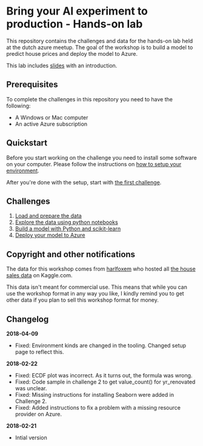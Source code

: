 # Bring your AI experiment to production - Hands-on lab
This repository contains the challenges and data for the hands-on lab held at 
the dutch azure meetup. The goal of the workshop is to build a model to predict 
house prices and deploy the model to Azure.

This lab includes [slides](Bring%20your%20AI%20experiment%20to%20production.pptx) 
with an introduction.

## Prerequisites
To complete the challenges in this repository you need to have the following:

 * A Windows or Mac computer
 * An active Azure subscription

## Quickstart
Before you start working on the challenge you need to install some software on 
your computer. Please follow the instructions on 
[how to setup your environment](environment-setup.md).

After you're done with the setup, start with 
[the first challenge](challenge-1/README.md).

## Challenges
1. [Load and prepare the data](challenge-1/README.md)
2. [Explore the data using python notebooks](challenge-2/README.md)
3. [Build a model with Python and scikit-learn](challenge-3/README.md)
4. [Deploy your model to Azure](challenge-4/README.md)

## Copyright and other notifications
The data for this workshop comes from [harlfoxem](https://www.kaggle.com/harlfoxem) who hosted all 
[the house sales data](https://www.kaggle.com/harlfoxem/housesalesprediction) 
on Kaggle.com.

This data isn't meant for commercial use. This means that while you can use the 
workshop format in any way you like, I kindly remind you to get other data
if you plan to sell this workshop format for money.

## Changelog
**2018-04-09**
* Fixed: Environment kinds are changed in the tooling. Changed setup page to reflect this.

**2018-02-22**
* Fixed: ECDF plot was incorrect. As it turns out, the formula was wrong.
* Fixed: Code sample in challenge 2 to get value_count() for yr_renovated was unclear.
* Fixed: Missing instructions for installing Seaborn were added in Challenge 2.
* Fixed: Added instructions to fix a problem with a missing resource provider on Azure.

**2018-02-21**
* Intial version
